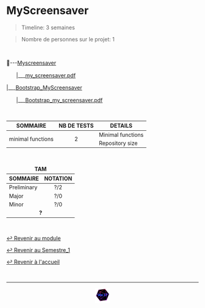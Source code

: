 # MyScreensaver

>Timeline: 3 semaines

>Nombre de personnes sur le projet: 1

<br>

📂---[Myscreensaver](https://github.com/Studio-17/Epitech-Subjects/tree/main/Semestre_1/B-MUL-100/MyScreensaver/MyScreensaver)

ㅤㅤ|___[my_screensaver.pdf](https://github.com/Studio-17/Epitech-Subjects/blob/main/Semestre_1/B-MUL-100/MyScreensaver/MyScreensaver/my_screensaver.pdf)

|___[Bootstrap_MyScreensaver](https://github.com/Studio-17/Epitech-Subjects/tree/main/Semestre_1/B-MUL-100/MyScreensaver/Bootstrap_MyScreensaver)

ㅤㅤ|___[Bootstrap_my_screensaver.pdf](https://github.com/Studio-17/Epitech-Subjects/blob/main/Semestre_1/B-MUL-100/MyScreensaver/Bootstrap_MyScreensaver/Bootstrap_my_screensaver.pdf)

<br>

<table align="center">
    <thead>
        <tr>
            <th>SOMMAIRE</th>
            <th>NB DE TESTS</th>
            <th>DETAILS</th>
        </tr>
    </thead>
    <tbody>
        <tr>
            <td rowspan="2">minimal functions</td>
            <td rowspan="2" style="text-align: center;">2</td>
            <td>Minimal functions</td>
        </tr>
        <tr>
            <td>Repository size</td>
        </tr>
    </tbody>
</table>

<br>

<table align="center">
    <thead>
    <tr>
            <td colspan="2" align="center"><strong>TAM</strong></td>
    </tr>
        <tr>
            <th>SOMMAIRE</th>
            <th>NOTATION</th>
        </tr>
    </thead>
    <tbody>
        <tr>
            <td rowspan="1">Preliminary</td>
            <td rowspan="1" style="text-align: center;">?/2</td>
        </tr>
        <tr>
            <td rowspan="1">Major</td>
            <td rowspan="1" style="text-align: center;">?/0</td>
        </tr>
        <tr>
            <td rowspan="1">Minor</td>
            <td rowspan="1" style="text-align: center;">?/0</td>
        </tr>
        <tr>
            <td colspan="2" align="center"><strong>?</strong></td>
        </tr>
    </tbody>
</table>

<br>

[↩️ Revenir au module](https://github.com/Studio-17/Epitech-Subjects/tree/main/Semestre_1/B-MUL-100)

[↩️ Revenir au Semestre_1](https://github.com/Studio-17/Epitech-Subjects/tree/main/Semestre_1)

[↩️ Revenir à l'accueil](https://github.com/Studio-17/Epitech-Subjects)

<br>

---

<div align="center">

<a href="https://github.com/Studio-17" target="_blank"><img src="../../../voc17.gif" width="40"></a>

</div>